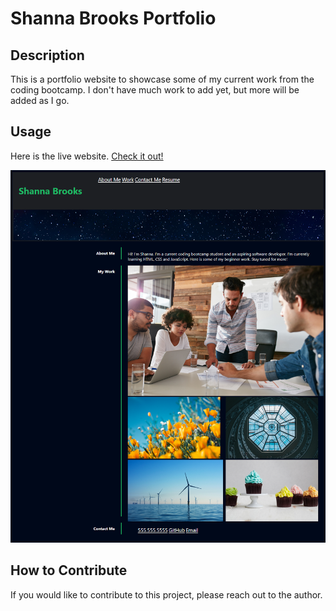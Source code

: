 # Shanna Brooks Portfolio

## Description

This is a portfolio website to showcase some of my current work from the coding bootcamp. I don't have much work to add yet, but more will be added as I go.

## Usage



Here is the live website. [Check it out!](https://shanna-not-shawna.github.io/shanna-portfolio/)

![Screenshot of the Horiseon webpage](./assets/images/screencapture.png)

## How to Contribute

If you would like to contribute to this project, please reach out to the author.